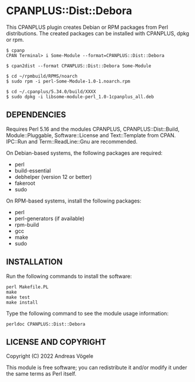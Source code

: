 # CPANPLUS::Dist::Debora

This CPANPLUS plugin creates Debian or RPM packages from Perl distributions.
The created packages can be installed with CPANPLUS, dpkg or rpm.

    $ cpanp
    CPAN Terminal> i Some-Module --format=CPANPLUS::Dist::Debora

    $ cpan2dist --format CPANPLUS::Dist::Debora Some-Module

    $ cd ~/rpmbuild/RPMS/noarch
    $ sudo rpm -i perl-Some-Module-1.0-1.noarch.rpm

    $ cd ~/.cpanplus/5.34.0/build/XXXX
    $ sudo dpkg -i libsome-module-perl_1.0-1cpanplus_all.deb

## DEPENDENCIES

Requires Perl 5.16 and the modules CPANPLUS, CPANPLUS::Dist::Build,
Module::Pluggable, Software::License and Text::Template from CPAN.  IPC::Run
and Term::ReadLine::Gnu are recommended.

On Debian-based systems, the following packages are required:

* perl
* build-essential
* debhelper (version 12 or better)
* fakeroot
* sudo

On RPM-based systems, install the following packages:

* perl
* perl-generators (if available)
* rpm-build
* gcc
* make
* sudo

## INSTALLATION

Run the following commands to install the software:

    perl Makefile.PL
    make
    make test
    make install

Type the following command to see the module usage information:

    perldoc CPANPLUS::Dist::Debora

## LICENSE AND COPYRIGHT

Copyright (C) 2022 Andreas Vögele

This module is free software; you can redistribute it and/or modify it
under the same terms as Perl itself.
